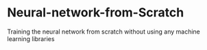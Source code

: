 # Neural-network-from-Scratch
Training the neural network from scratch without using any machine learning libraries
